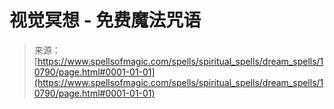 <!--yml

category: 未分类

日期：2024年06月12日 18:47:34

-->

# 视觉冥想 - 免费魔法咒语

> 来源：[https://www.spellsofmagic.com/spells/spiritual_spells/dream_spells/10790/page.html#0001-01-01](https://www.spellsofmagic.com/spells/spiritual_spells/dream_spells/10790/page.html#0001-01-01)

